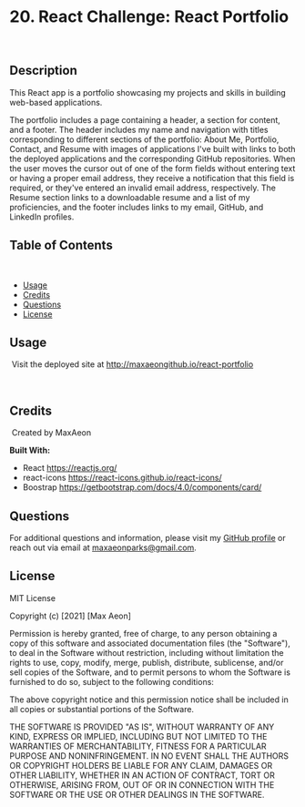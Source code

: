 # 20. React Challenge: React Portfolio
​
## Description 
​This React app is a portfolio showcasing my projects and skills in building web-based applications.

The portfolio includes a page containing a header, a section for content, and a footer.
The header includes my name and navigation with titles corresponding to different sections of the portfolio: About Me, Portfolio, Contact, and Resume with images of applications I've built with links to both the deployed applications and the corresponding GitHub repositories.
When the user moves the cursor out of one of the form fields without entering text or having a proper email address, they receive a notification that this field is required, or they've entered an invalid email address, respectively.
The Resume section links to a downloadable resume and a list of my proficiencies, and the footer includes links to my email, GitHub, and LinkedIn profiles.​
​
## Table of Contents
​
* [Usage](#usage)
* [Credits](#credits)
* [Questions](#questions)
* [License](#license)
​
## Usage 
​
Visit the deployed site at http://maxaeongithub.io/react-portfolio

​
## Credits
​
Created by MaxAeon

__Built With:__

* React https://reactjs.org/
* react-icons https://react-icons.github.io/react-icons/
* Boostrap https://getbootstrap.com/docs/4.0/components/card/

## Questions
For additional questions and information, please visit my [GitHub profile](github.com/maxaeon/)
or reach out via email at maxaeonparks@gmail.com.​
​
## License
​MIT License

Copyright (c) [2021] [Max Aeon]

Permission is hereby granted, free of charge, to any person obtaining a copy
of this software and associated documentation files (the "Software"), to deal
in the Software without restriction, including without limitation the rights
to use, copy, modify, merge, publish, distribute, sublicense, and/or sell
copies of the Software, and to permit persons to whom the Software is
furnished to do so, subject to the following conditions:

The above copyright notice and this permission notice shall be included in all
copies or substantial portions of the Software.

THE SOFTWARE IS PROVIDED "AS IS", WITHOUT WARRANTY OF ANY KIND, EXPRESS OR
IMPLIED, INCLUDING BUT NOT LIMITED TO THE WARRANTIES OF MERCHANTABILITY,
FITNESS FOR A PARTICULAR PURPOSE AND NONINFRINGEMENT. IN NO EVENT SHALL THE
AUTHORS OR COPYRIGHT HOLDERS BE LIABLE FOR ANY CLAIM, DAMAGES OR OTHER
LIABILITY, WHETHER IN AN ACTION OF CONTRACT, TORT OR OTHERWISE, ARISING FROM,
OUT OF OR IN CONNECTION WITH THE SOFTWARE OR THE USE OR OTHER DEALINGS IN THE
SOFTWARE.